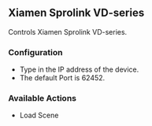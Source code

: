 ## Xiamen Sprolink VD-series

Controls Xiamen Sprolink VD-series.

### Configuration
* Type in the IP address of the device.
* The default Port is 62452.

### Available Actions
* Load Scene
